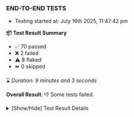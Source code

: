 ### END-TO-END TESTS

- Testing started at: July 16th 2025, 11:47:42 pm

**📦 Test Result Summary**

- ✅ 70 passed
- ❌ 2 failed
- ⚠️ 8 flaked
- ⏩ 0 skipped

⌛ _Duration: 9 minutes and 3 seconds_

**Overall Result**: 👎 Some tests failed.



<details>
    <summary>[Show/Hide] Test Result Details</summary>
    <div markdown="1">

| Test | Browser | Test Case | Tags | Result |
| :---: | :---: | :--- | :---: | :---: |
| 1 | chromium-meshery-provider | Configure Existing Istio adapter through Mesh Adapter URL from Management page | unstable | ⚠️ |
| 2 | chromium-meshery-provider | Connect to Meshery Istio Adapter and configure it |  | ❌ |
| 3 | chromium-meshery-provider | Ping Istio Adapter | unstable | ⚠️ |
| 4 | chromium-local-provider | Configure Existing Istio adapter through Mesh Adapter URL from Management page | unstable | ⚠️ |
| 5 | chromium-local-provider | Connect to Meshery Istio Adapter and configure it |  | ❌ |
| 6 | chromium-local-provider | Ping Istio Adapter | unstable | ⚠️ |

</div>
</details>


<!-- To see the full report, please visit our CI/CD pipeline with reporter. -->